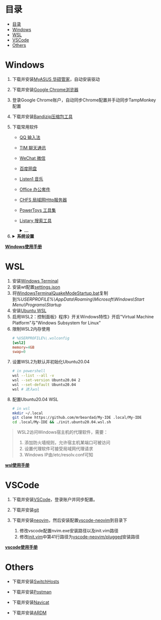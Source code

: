 # 目录
- [目录](#目录)
- [Windows](#windows)
- [WSL](#wsl)
- [VSCode](#vscode)
- [Others](#others)

# Windows
1. 下载并安装[MyASUS 华硕管家](https://www.microsoft.com/zh-cn/p/myasus/9n7r5s6b0zzh?activetab=pivot:overviewtab)，自动安装驱动
2. 下载并安装[Google Chrome浏览器](https://www.google.cn/chrome/)
3. 登录Google Chrome账户，自动同步Chrome配置并手动同步TampMonkey配置
4. 下载并安装[Bandizip压缩包工具](https://www.bandizip.com/)
5. 下载常用软件
    * [QQ 输入法](http://qq.pinyin.cn/)
    * [TIM 聊天通讯](https://tim.qq.com)
    * [WeChat 微信](https://pc.weixin.qq.com/?lang=zh_CN)
    * [百度网盘](https://pan.baidu.com/downloads)
    * [Listen1 音乐](https://www.zhyong.cn/posts/64cd/)
    * [Office 办公套件](https://www.office.com/)
    * [CHFS 局域网Http服务器](http://iscute.cn/chfs)
    * [PowerToys 工具集](https://github.com/microsoft/PowerToys/releases)
    * [Listary 搜索工具](https://www.listarypro.com/download)
        <details>
            <summary><b>...</b></summary>

        ```txt
        产  品：Listary授权信息
        姓  名：准女婿
        邮  箱：welcome5201311@163.com
        注册码：
        DR6QRNJBSYB344AJ7NJA3EKZC9B2PMWV
        KF2HP9CAQSJMBZCJXM8KSH4H3XYPAKNS
        WRR6ZBJ3HQPPZGF8FL88VQSNZ27EAW8S
        AAV6TVFGLQZTHGJCAEMAKG74573ZTDDG
        8NMLXAMZVJ6546QZLE7VTYZRNFKMHUBB
        JNWC2T2FR3EKVUDA2JEL85RDHLVFBC4Q
        复制代码


        复制代码
        姓  名：准女婿
        邮  箱：welcome5201311@163.com
        注册码：
        AQUTK8NRYKGREDZMS68GPG9NPDYSYJJK
        FGQ2ZL8B6Z3STGXEST27EAS67F77HR6M
        CW7Y6YA85T75AQUX7W3CYBNJLCJE7GY9
        WA3HSDTA8YLT2FPF8YMXWWWFLT4NQK4F
        C3LUGRGZR5R29CYAUPZ4XUEXDLGFZNGV
        JNWC2T2FR3EKULSBLMG9NLPJWRW29WYH
        复制代码


        复制代码
        姓  名：准女婿
        邮  箱：welcome5201311@znx_52pojie.com
        注册码：
        JRWX9QN8GJYF9J3S27KYKY2F7UGCW9QD
        VUHQL8ZBERXM9KMY8UM8P23QKYDXHTCW
        VHD2WNSSP8CV755UFGALVG34XYEENR76
        YSKTDDH29DEVTYD9V5TV8HLMRVGEUVC5
        XKE62QZA7YH97CBBA5V7V53MC6XC89N6
        4YA4DWA2TZ4VU8VT8S3R89W6HBKG3J42
        ```
        </details>

6. <details>
    <summary><b>系统设置</b></summary>
    
    * Acount
       * Your info: 登录账户
       * Sync your srttings: 同步配置
    * System
      * Display: 夜间暖色
      * Clipboard: 启用剪切板
      * About: 更改主机名
    * Devices
      * Bluetooth & other devices: 关闭蓝牙
      * Touchpad: 设置触摸板手势
      * Typing
        * Advanced Keyboard Settings
          * Input Language hot keys: 设置系统输入法热键
    * Personalization
      * Theme
        * Background: 设置桌面壁纸
        * Colors: 设置主题颜色
        * Mouse Cursor: 设置[鼠标主题](https://zhutix.com/tag/cursors/)
      * Fonts: 设置字体
        1. 安装[noMeiryoUI 字体设置](https://github.com/Tatsu-syo/noMeiryoUI/releases)
        2. 安装[MacType 字体渲染](https://github.com/snowie2000/mactype/releases)
        3. 安装[NerdCodePro字体](fonts/)
      * Start: 设置开始界面
        1. 开启所有选项
        2. 排版磁条
      * Taskbar: 设置任务栏界面
        1. 安装[TranslucentTB 透明任务栏](https://www.microsoft.com/zh-cn/p/translucenttb/9pf4kz2vn4w9?activetab=pivot:overviewtab)
        2. 安装[XMeters 资源监测器](https://entropy6.com/xmeters/)
        3. 居中任务栏图标
        4. 隐藏桌面图标
    * Apps
      * Apps & features: 卸载多余软件
      * Startup: 管理开机自启软件
    * Time & Language: 自动同步时间与时区，并显示农历
    * Region: 设置所在地区与日期时间显示格式
    * Language: 设置系统显示语言为英语，并下载中文包
      * Administrative language settings
        * Change system locale: 选择中文语系并取消勾选Beta设置
    * Ease of Access
      * Mouse pointer: 更改鼠标大小
      * Keyboard: 键盘锁按键提示音
</details>

[**Windows使用手册**](windows.md)

# WSL
1. 安装[Windows Terminal](https://www.microsoft.com/zh-cn/p/windows-terminal/9n0dx20hk701?activetab=pivot:overviewtab)
2. 安装wt配置[settings.json](WindowsTerminal/settings.json)
3. 将[WindowsTerminalQuakeModeStartup.bat](WindowsTerminal/WindowsTerminalQuakeModeStartup.bat)复制到<i>%USERPROFILE%\AppData\Roaming\Microsoft\Windows\Start Menu\Programs\Startup</i>
4. 安装[Ubuntu WSL](https://www.microsoft.com/zh-cn/p/ubuntu-2004-lts/9n6svws3rx71?activetab=pivot:overviewtab)
5. 启用WSL2：控制面板》程序》开关Windows特性》开启"Virtual Machine Platform"与"Windows Subsystem for Linux"
6. 限制WSL2内存使用
    ```conf
    # %USERPROFILE%\.wslconfig
    [wsl2]
    memory=4GB
    swap=0
    ```
7. 设置WSL2为默认并初始化Ubuntu20.04
    ```sh
    # in powershell
    wsl --list --all -v
    wsl --set-version Ubuntu20.04 2
    wsl --set-default Ubuntu20.04
    wsl # 进入wsl
    ```
8. 配置Ubuntu20.04 WSL
    ```sh
    # in wsl
    mkdir ~/.local
    git clone https://github.com/mrbeardad/My-IDE .local/My-IDE
    cd .local/My-IDE && ./init.ubuntu20.04.wsl.sh
    ```

> WSL2访问Windows宿主机的代理软件，需要：
> 1. 添加防火墙规则，允许宿主机某端口可被访问
> 2. 设置代理软件可接受局域网代理请求
> 3. Windows IP由/etc/resolv.conf可知

[**wsl使用手册**](wsl.md)

# VSCode
1. 下载并安装[VSCode](https://code.visualstudio.com/download)，登录账户并同步配置。

2. 下载并安装[git](https://git-scm.com/downloads)

3. 下载并安装[neovim](https://github.com/neovim/neovim/releases/)，然后安装配置[vscode-neovim](vscode/vscode-neovim/)到目录下
   1. 修改vscode配置nvim.exe安装路径以及init.vim路径
   2. 修改[init.vim](vscode/vscode-neovim/init.vim)中第41行路径为[vscode-neovim/plugged](vscode/vscode-neovim/plugged/)安装路径

[**vscode使用手册**](vscode.md)

# Others
* 下载并安装[SwitchHosts](https://github.com/oldj/SwitchHosts/releases)

* 下载并安装[Postman](https://www.postman.com/downloads/)

* 下载并安装[Navicat](# "太TM贵了")

* 下载并安装[ARDM](https://github.com/qishibo/AnotherRedisDesktopManager/releases)
